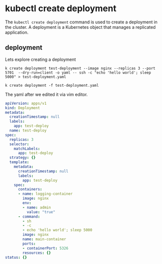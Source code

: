 # kubectl create deployment

The `kubectl create deployment` command is used to create a deployment in the cluster.
A deployment is a Kubernetes object that manages a replicated application.

## deployment

Lets explore creating a deployment

``` shell
k create deployment test-deployment --image nginx --replicas 3 --port 5701  --dry-run=client -o yaml -- ssh -c "echo 'hello world'; sleep 5000" > test-deployment.yaml

k create deployment -f test-deployment.yaml
```

The yaml after we edited it via vim editor.

```yaml 
apiVersion: apps/v1
kind: Deployment
metadata:
  creationTimestamp: null
  labels:
    app: test-deploy
  name: test-deploy
spec:
  replicas: 3
  selector:
    matchLabels:
      app: test-deploy
  strategy: {}
  template:
    metadata:
      creationTimestamp: null
      labels:
        app: test-deploy
    spec:
      containers:
      - name: logging-container
        image: nginx
        env:
        - name: admin
          value: "true"
      - command:
        - sh
        - -c
        - echo 'hello world'; sleep 5000
        image: nginx
        name: main-container
        ports:
        - containerPort: 5326
        resources: {}
status: {}

```
